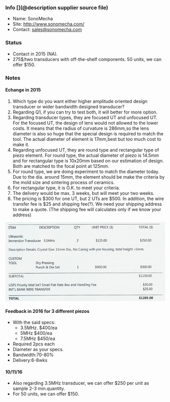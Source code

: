 ### Info [](@description supplier source file)

* Name: SonoMecha
* Site: http://www.sonomecha.com/
* Contact: sales@sonomecha.com

### Status

* Contact in 2015 (NA). 
* 275$/two transducers with off-the-shelf components. 50 units, we can offer $150.

### Notes
 
#### Echange in 2015

1. Which type do you want either higher amplitude oriented design transducer or wider bandwidth designed transducer?
2. Regarding Q1, if you can try to test both, it will better for more option.
3. Regarding transducer types, they are focused UT and unfocused UT. For the focused UT, the design of lens would not allowed to the lower costs. It means that the radius of curvature is 286mm,so the lens diameter is also so huge that the special design is required to match the tool. 
The actual diameter of element is 17mm,best but too much cost to make it.
4. Regarding unfocused UT, they are round type and rectangular type of piezo element. For round type, the actual diameter of piezo is 14.5mm and for rectangular type is 10x20mm based on our estimation of design. Both are matched to the focal point at 125mm.
5. For round type, we are doing experiment to match the diameter today. Due to the dia. around 15mm, the element
should be make the criteria by the mold size and sintering process of ceramics.  
6. For rectangular type, it is O.K. to meet your criteria.
7. The delivery would be max. 3 weeks, but will meet your two weeks.
8. The pricing is $300 for one UT, but 2 UTs are $500. In addition, the wire transfer fee is $25 and shipping fee(?).
    We need your shipping address to make a quote. (The shipping fee will calculates only if we know your address)


![](/retired/cletus/suppliers/sonomecha/quote.png)


#### Feedback in 2016 for 3 different piezos

* With the said specs:
    * 3.5MHz. $400/ea
    * 5MHz $400/ea
    * 7.5MHz $450/ea
* Required 2pcs each
* Diameter as your specs.
* Bandwidth:70-80%
* Delivery:6-8wks

#### 10/11/16

* Also regarding 3.5MHz transducer, we can offer $250 per unit as sample 2-3 min.quantity. 
* For 50 units, we can offer $150.

